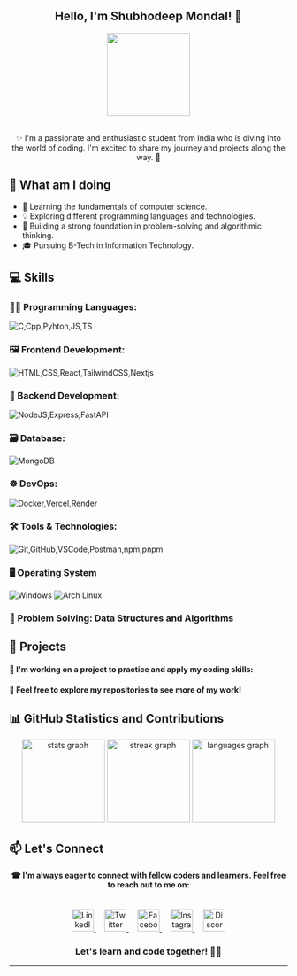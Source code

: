 <h2 align="center">Hello, I'm Shubhodeep Mondal! 👋</h2>

<div align="center">
  <img height="150" src="https://i.pinimg.com/originals/fc/21/16/fc2116fb21de12a62d4b36c31bbb1e6f.gif">
</div>
<br>
<p align="center">✨ I'm a passionate and enthusiastic student from India who is diving into the world of coding. I'm excited to share my journey and projects along the way. 🎑</p>

## 🚀 What am I doing 

- 🌱 Learning the fundamentals of computer science.
- 💡  Exploring different programming languages and technologies.
- 🧠 Building a strong foundation in problem-solving and algorithmic thinking.
- 🎓 Pursuing B-Tech in Information Technology.

## 💻 Skills

### **👨‍💻 Programming Languages**:
![C,Cpp,Pyhton,JS,TS](https://skillicons.dev/icons?i=c,cpp,python,js,ts)

### **🖼 Frontend Development**:
![HTML,CSS,React,TailwindCSS,Nextjs](https://skillicons.dev/icons?i=html,css,react,tailwindcss,nextjs)

### **🔧 Backend Development**:
![NodeJS,Express,FastAPI](https://skillicons.dev/icons?i=nodejs,express,fastapi)

### **🗃️ Database**:
![MongoDB](https://skillicons.dev/icons?i=mongodb,postgres)

### **☸️ DevOps**:
![Docker,Vercel,Render](https://skillicons.dev/icons?i=docker,vercel,render)

### **🛠 Tools & Technologies**:
![Git,GitHub,VSCode,Postman,npm,pnpm](https://skillicons.dev/icons?i=git,github,vscode,postman,npm,pnpm)

### **🖥️ Operating System**
![Windows](https://skillicons.dev/icons?i=windows)
![Arch Linux](https://skillicons.dev/icons?i=arch)

### **🎯 Problem Solving**: Data Structures and Algorithms

## 🌟 Projects

#### 🎐 I'm working on a project to practice and apply my coding skills:



#### 🧧 Feel free to explore my repositories to see more of my work!

## 📊 GitHub Statistics and Contributions

<div align="center">
  <img src="https://github-readme-stats.vercel.app/api?username=Spidy394&hide_title=false&hide_rank=false&show_icons=true&include_all_commits=false&count_private=true&disable_animations=false&theme=dracula&locale=en&hide_border=false" height="150" alt="stats graph"  />
  <img src="https://streak-stats.demolab.com?user=Spidy394&locale=en&mode=daily&theme=dracula&hide_border=false&border_radius=5" height="150" alt="streak graph"  />
  <img src="https://github-readme-stats.vercel.app/api/top-langs?username=Spidy394&locale=en&hide_title=false&layout=compact&card_width=320&langs_count=5&theme=dracula&hide_border=false" height="150" alt="languages graph"  />
<br>

<h2 align="left">📫 Let's Connect</h2>

#### ☎ I'm always eager to connect with fellow coders and learners. Feel free to reach out to me on:
<br>
<div align="center">
  <a href="https://www.linkedin.com/in/shubho-deep" target="_blank">
    <img src="https://skillicons.dev/icons?i=linkedin" height="40" alt="LinkedIn Logo" />
  </a>&nbsp;&nbsp;&nbsp;
  <a href="https://twitter.com/shubho_deep_09" target="_blank">
    <img src="https://cdn.simpleicons.org/X/1DA1F2" height="40" alt="Twitter Logo" />
  </a>&nbsp;&nbsp;&nbsp;
  <a href="https://www.facebook.com/shubho.deep.16" target="_blank">
    <img src="https://cdn.simpleicons.org/facebook/1877F2" height="40" alt="Facebook Logo" />
  </a>&nbsp;&nbsp;&nbsp;
  <a href="https://www.instagram.com/shubho_deep_09/" target="_blank">
    <img src="https://cdn.simpleicons.org/instagram/E4405F" height="40" alt="Instagram Logo" />
  </a>&nbsp;&nbsp;&nbsp;
  <a href="https://discordapp.com/users/733591282441781310" target="_blank">
    <img src="https://cdn.simpleicons.org/discord/5865F2" height="40" alt="Discord Logo" />
  </a>
</div>

<h3 align="center">Let's learn and code together! 🤝🤍 </h3>

---
